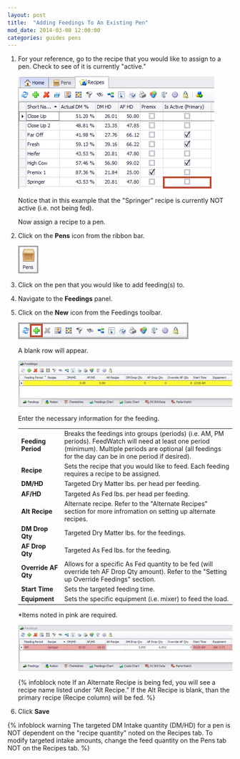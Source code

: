 ```yaml
---
layout: post
title:  "Adding Feedings To An Existing Pen"
mod_date: 2014-03-08 12:00:00
categories: guides pens
---
```


1.  For your reference, go to the recipe that you would like to assign to a pen. Check to see of it is currently "active."

    ![](/assets/images/image184.png)

    Notice that in this example that the "Springer" recipe is currently NOT active (i.e. not being fed).

    Now assign a recipe to a pen.

2.  Click on the **Pens** icon from the ribbon bar.

    ![](/assets/images/image172.png)

3.  Click on the pen that you would like to add feeding(s) to.

4.  Navigate to the **Feedings** panel.

5.  Click on the **New** icon from the Feedings toolbar.

    ![](/assets/images/image185.png)

    A blank row will appear.

    ![](/assets/images/image186.jpg)

    Enter the necessary information for the feeding.

    |   |   |
    |---|---|
    | **Feeding Period** | Breaks the feedings into groups (periods) (i.e. AM, PM periods). FeedWatch will need at least one period (minimum). Multiple periods are optional (all feedings for the day can be in one period if desired). |
    | **Recipe** | Sets the recipe that you would like to feed. Each feeding requires a recipe to be assigned. |
    | **DM/HD** | Targeted Dry Matter lbs. per head per feeding. |
    | **AF/HD** | Targeted As Fed lbs. per head per feeding. |
    | **Alt Recipe** | Alternate recipe. Refer to the "Alternate Recipes" section for more infromation on setting up alternate recipes. |
    | **DM Drop Qty** | Targeted Dry Matter lbs. for the feedings. |
    | **AF Drop Qty** | Targeted As Fed lbs. for the feeding. |
    | **Override AF Qty** | Allows for a specific As Fed quantity to be fed (will override teh AF Drop Qty amount). Refer to the "Setting up Override Feedings" section. |
    | **Start Time** | Sets the targeted feeding time. |
    | **Equipment** | Sets the specific equipment (i.e. mixer) to feed the load. |


    *Items noted in pink are required.

    ![](/assets/images/image187.jpg)


    {% infoblock note If an Alternate Recipe is being fed, you will see a recipe name listed under “Alt Recipe.” If the Alt Recipe is blank, than the primary recipe (Recipe column) will be fed. %}

6.  Click **Save**

{% infoblock warning The targeted DM Intake quantity (DM/HD) for a pen is NOT dependent on the "recipe quantity" noted on the Recipes tab. To modify targeted intake amounts, change the feed quantity on the Pens tab NOT on the Recipes tab. %}
